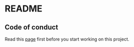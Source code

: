 # README

## Code of conduct

Read this [page](https://hackmd.io/@2aRuhhznQfOr_IvFkBUYKQ/SJ0KESMzR) first before you start working on this project.
